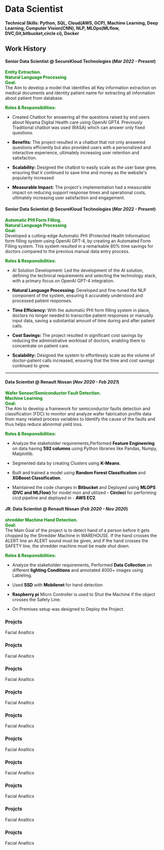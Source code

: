 # Data Scientist

#### Technical Skills: Python, SQL, Cloud(AWS, GCP), Machine Learning, Deep Learning, Computer Vision(CNN), NLP, MLOps(MLflow, DVC,Git,bitbucket,circle ci), Docker

## Work History
#### <b>Senior Data Scientist @ SecureKloud Technologies (_Mar 2022 - Present_)</b>
<span style="color:green; font-weight:bold;">Entity Extraction. </span>\
<span style="color:green; font-weight:bold;">Natural Language Processing  </span>\
<span style="color:green; font-weight:bold;">Goal: </span>\
The Aim to develop a model that identifies all Key information extraction on medical documents and identity patient name for extracting all information about patient from database.

<span style="color:green; font-weight:bold;">Roles & Responsibilities: </span>
-	Created Chatbot for answering all the questions raised by end users about Niyama Digital Health care using OpenAI GPT4. Previously Traditional chatbot was used (RASA) which can answer only fixed questions.

-	<span style="color:black; font-weight:bold;">Benefits:</span> The project resulted in a chatbot that not only answered questions efficiently but also provided users with a personalized and interactive experience, ultimately increasing user retention and satisfaction.

-	<span style="color:black; font-weight:bold;">Scalability:</span> Designed the chatbot to easily scale as the user base grew, ensuring that it continued to save time and money as the website's popularity increased

- <span style="color:black; font-weight:bold;">Measurable Impact:</span> The project's implementation had a measurable impact on reducing support response times and operational costs, ultimately increasing user satisfaction and engagement.


#### <b>Senior Data Scientist @ SecureKloud Technologies (_Mar 2022 - Present_)</b>
<span style="color:green; font-weight:bold;">Automatic PHI Form Filling. </span>\
<span style="color:green; font-weight:bold;">Natural Language Processing  </span>\
<span style="color:green; font-weight:bold;">Goal: </span>\
Developed a cutting-edge Automatic PHI (Protected Health Information) form filling system using OpenAI GPT-4, by creating an Automated Form Filling system. This system resulted in a remarkable 80% time savings for doctors compared to the previous manual data entry process.

<span style="color:green; font-weight:bold;">Roles & Responsibilities: </span>
-	AI Solution Development: Led the development of the AI solution, defining the technical requirements and selecting the technology stack, with a primary focus on OpenAI GPT-4 integration.

-	<span style="color:black; font-weight:bold;">Natural Language Processing:</span> Developed and fine-tuned the NLP component of the system, ensuring it accurately understood and processed patient responses.

- <span style="color:black; font-weight:bold;">Time Efficiency:</span> With the automatic PHI form filling system in place, doctors no longer needed to transcribe patient responses or manually input data, saving a substantial amount of time during and after patient calls.

- <span style="color:black; font-weight:bold;">Cost Savings:</span> The project resulted in significant cost savings by reducing the administrative workload of doctors, enabling them to concentrate on patient care.

-	<span style="color:black; font-weight:bold;">Scalability:</span> Designed the system to effortlessly scale as the volume of doctor-patient calls increased, ensuring that the time and cost savings continued to grow.
<hr style="border: 1px solid #d3d3d3;">

#### <b>Data Scientist @ Renault Nissan (_Nov 2020 - Feb 2021_)</b>
<span style="color:green; font-weight:bold;">Wafer Sensor/Semiconductor Fault Detection. </span>\
<span style="color:green; font-weight:bold;">Machine Learning  </span>\
<span style="color:green; font-weight:bold;">Goal: </span>\
The Aim to develop a framework for semiconductor faults detection and classification (FDC) to monitor and analyze wafer fabrication profile data from many related process variables to Identify the cause of the faults and thus helps reduce abnormal yield loss.

<span style="color:green; font-weight:bold;">Roles & Responsibilities: </span>
-	Analyze the stakeholder requirements,Performed <span style="color:black; font-weight:bold;">Feature Engineering</span> on data having <span style="color:black; font-weight:bold;">592 columns</span>  using Python libraries like Pandas, Numpy, Matplotlib.

-	Segmented data by creating Clusters using <span style="color:black; font-weight:bold;">K-Means</span>.

- Built and trained a model using <span style="color:black; font-weight:bold;">Random Forest Classification</span> and <span style="color:black; font-weight:bold;">XGBoost Classification</span>.

- Maintained the code changes in <span style="color:black; font-weight:bold;">Bitbucket</span> and Deployed using <span style="color:black; font-weight:bold;">MLOPS (DVC and MLFlow)</span> for model mon and utilized - <span style="color:black; font-weight:bold;">Circleci</span> for performing cicd pipeline and deployed in - <span style="color:black; font-weight:bold;">AWS EC2</span>.


#### <b>JR. Data Scientist @ Renault Nissan (_Feb 2020 - Nov 2020_)</b>
<span style="color:green; font-weight:bold;">shredder Machine Hand Detection. </span>\
<span style="color:green; font-weight:bold;">Goal: </span>\
The Main Goal of the project is to detect hand of a person before it gets chopped by the Shredder Machine in WAREHOUSE. If the hand crosses the ALERT line an ALERT sound must be given, and if the hand crosses the SAFETY line, the shredder machine must be made shut down.

<span style="color:green; font-weight:bold;">Roles & Responsibilities: </span>
-	Analyze the stakeholder requirements,	Performed <span style="color:black; font-weight:bold;">Data Collection</span> on different <span style="color:black; font-weight:bold;">lighting Conditions</span> and annotated 4000+ images using LableImg.

-	Used <span style="color:black; font-weight:bold;">SSD</span> with <span style="color:black; font-weight:bold;">Mobilenet </span>for hand detection

- <span style="color:black; font-weight:bold;">Raspberry pi</span> Micro Controller is used to Shut the Machine if the object crosses the Safety Line.

- On Premises setup was designed to Deploy the Project.


### Projcts
Facial Analtics

### Projcts
Facial Analtics

### Projcts
Facial Analtics

### Projcts
Facial Analtics

### Projcts
Facial Analtics

### Projcts
Facial Analtics

### Projcts
Facial Analtics

### Projcts
Facial Analtics

### Projcts
Facial Analtics

### Projcts
Facial Analtics
